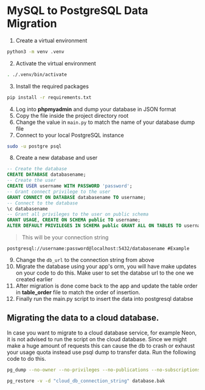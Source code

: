 # MySQL to PostgreSQL Data Migration
1. Create a virtual environment
```bash
python3 -m venv .venv
```
2. Activate the virtual environment
```bash
. ./.venv/bin/activate
```
3. Install the required packages
```bash
pip install -r requirements.txt
```
4. Log into **phpmyadmin** and dump your database in JSON format
5. Copy the file inside the project directory root
6. Change the value in `main.py` to match the name of your database dump file
7. Connect to your local PostgreSQL instance
```bash
sudo -u postgre psql
```
8. Create a new database and user
```SQL
-- Create the database
CREATE DATABASE databasename;
-- Create the user
CREATE USER username WITH PASSWORD 'password';
-- Grant connect privilege to the user
GRANT CONNECT ON DATABASE databasename TO username;
-- Connect to the database
\c databasename
-- Grant all privileges to the user on public schema
GRANT USAGE, CREATE ON SCHEMA public TO username;
ALTER DEFAULT PRIVILEGES IN SCHEMA public GRANT ALL ON TABLES TO username;
```
> This will be your connection string
```plaintext
postgresql://username:password@localhost:5432/databasename #Example
```
9. Change the `db_url` to the connection string from above
10. Migrate the database using your app's orm, you will have make updates on your code to do this. Make user to set the databse url to the one we created earlier
11. After migration is done come back to the app and update the table order in **table_order** file to match the order of insertion.
12. Finally run the main.py script to insert the data into postgresql databse

## Migrating the data to a cloud database.
In case you want to migrate to a cloud database service, for example Neon, it is not advised to run the script on the cloud database. Since we might make a huge amount of requests this can cause the db to crash or exhaust your usage quota instead use psql dump to transfer data. Run the following code to do this.

```bash
pg_dump --no-owner --no-privileges --no-publications --no-subscriptions --no-tablespaces -Fc -v -d "postgresql://<local_database_username>:<local_database_password>@localhost:5432/<local_database_name>" -f database.bak

pg_restore -v -d "cloud_db_connection_string" database.bak
```

